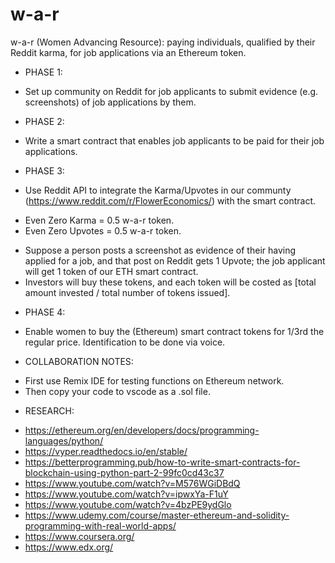 # w-a-r

w-a-r (Women Advancing Resource): paying individuals, qualified by their Reddit karma, for job applications via an Ethereum token.

- PHASE 1:

* Set up community on Reddit for job applicants to submit evidence (e.g. screenshots) of job applications by them.

- PHASE 2:

* Write a smart contract that enables job applicants to be paid for their job applications.

- PHASE 3:

* Use Reddit API to integrate the Karma/Upvotes in our communty (https://www.reddit.com/r/FlowerEconomics/) with the smart contract.

- Even Zero Karma = 0.5 w-a-r token.
- Even Zero Upvotes = 0.5 w-a-r token.

* Suppose a person posts a screenshot as evidence of their having applied for a job, and that post on Reddit gets 1 Upvote; the job applicant will get 1 token of our ETH smart contract.
* Investors will buy these tokens, and each token will be costed as [total amount invested / total number of tokens issued].

- PHASE 4:

* Enable women to buy the (Ethereum) smart contract tokens for 1/3rd the regular price. Identification to be done via voice.

* COLLABORATION NOTES:

- First use Remix IDE for testing functions on Ethereum network.
- Then copy your code to vscode as a .sol file.

* RESEARCH:

- https://ethereum.org/en/developers/docs/programming-languages/python/
- https://vyper.readthedocs.io/en/stable/
- https://betterprogramming.pub/how-to-write-smart-contracts-for-blockchain-using-python-part-2-99fc0cd43c37
- https://www.youtube.com/watch?v=M576WGiDBdQ
- https://www.youtube.com/watch?v=ipwxYa-F1uY
- https://www.youtube.com/watch?v=4bzPE9ydGlo
- https://www.udemy.com/course/master-ethereum-and-solidity-programming-with-real-world-apps/
- https://www.coursera.org/
- https://www.edx.org/
